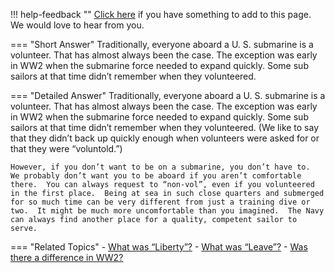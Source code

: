 !!! help-feedback ""
    [Click here](https://other.example.com/feedback) if you have something to add to this page. We would love to hear from you.

=== "Short Answer"
    Traditionally, everyone aboard a U. S. submarine is a volunteer. That has almost always been the case. The exception was early in WW2 when the submarine force needed to expand quickly. Some sub sailors at that time didn’t remember when they volunteered.

=== "Detailed Answer"
    Traditionally, everyone aboard a U. S. submarine is a volunteer.  That has almost always been the case.  The exception was early in WW2 when the submarine force needed to expand quickly.  Some sub sailors at that time didn’t remember when they volunteered.  (We like to say that they didn’t back up quickly enough when volunteers were asked for or that they were “voluntold.”)
    
    However, if you don’t want to be on a submarine, you don’t have to.  We probably don’t want you to be aboard if you aren’t comfortable there.  You can always request to “non-vol”, even if you volunteered in the first place.  Being at sea in such close quarters and submerged for so much time can be very different from just a training dive or two.  It might be much more uncomfortable than you imagined.  The Navy can always find another place for a quality, competent sailor to serve.

=== "Related Topics"
    - [What was “Liberty”?](./what-was-liberty.md)
    - [What was “Leave”?](./what-was-leave.md)
    - [Was there a difference in WW2?](./was-there-a-difference-in-ww2.md)
